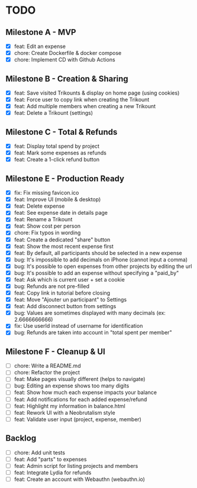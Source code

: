 # TODO

## Milestone A - MVP

- [x] feat: Edit an expense
- [x] chore: Create Dockerfile & docker compose
- [x] chore: Implement CD with Github Actions

## Milestone B - Creation & Sharing

- [x] feat: Save visited Trikounts & display on home page (using cookies)
- [x] feat: Force user to copy link when creating the Trikount
- [x] feat: Add multiple members when creating a new Trikount
- [x] feat: Delete a Trikount (settings)

## Milestone C - Total & Refunds

- [x] feat: Display total spend by project
- [x] feat: Mark some expenses as refunds
- [x] feat: Create a 1-click refund button

## Milestone E - Production Ready

- [x] fix: Fix missing favicon.ico
- [x] feat: Improve UI (mobile & desktop)
- [x] feat: Delete expense
- [x] feat: See expense date in details page
- [x] feat: Rename a Trikount
- [x] feat: Show cost per person
- [x] chore: Fix typos in wording
- [x] feat: Create a dedicated "share" button
- [x] feat: Show the most recent expense first
- [x] feat: By default, all participants should be selected in a new expense
- [x] bug: It's impossible to add decimals on iPhone (cannot input a comma)
- [x] bug: It's possible to open expenses from other projects by editing the url
- [x] bug: It's possible to add an expense without specifying a "paid_by"
- [x] feat: Ask which is current user + set a cookie
- [x] bug: Refunds are not pre-filled
- [x] feat: Copy link in tutorial before closing
- [x] feat: Move "Ajouter un participant" to Settings
- [x] feat: Add disconnect button from settings
- [x] bug: Values are sometimes displayed with many decimals (ex: 2.6666666666)
- [x] fix: Use userId instead of username for identification
- [x] bug: Refunds are taken into account in "total spent per member"

## Milestone F - Cleanup & UI
- [ ] chore: Write a README.md
- [ ] chore: Refactor the project
- [ ] feat: Make pages visually different (helps to navigate)
- [ ] bug: Editing an expense shows too many digits
- [ ] feat: Show how much each expense impacts your balance
- [ ] feat: Add notifications for each added expense/refund
- [ ] feat: Highlight my information in balance.html
- [ ] feat: Rework UI with a Neobrutalism style
- [ ] feat: Validate user input (project, expense, member)

## Backlog

- [ ] chore: Add unit tests
- [ ] feat: Add "parts" to expenses
- [ ] feat: Admin script for listing projects and members
- [ ] feat: Integrate Lydia for refunds
- [ ] feat: Create an account with Webauthn (webauthn.io)